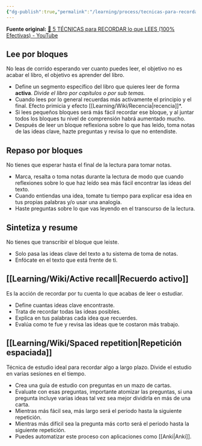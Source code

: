 ```yaml
---
{"dg-publish":true,"permalink":"/learning/process/tecnicas-para-recordar-lo-que-lees/","created":"2024-02-27T22:10","updated":"2024-02-27T22:50"}
---
```


**Fuente original:** [💪 5 TÉCNICAS para RECORDAR lo que LEES (100% Efectivas) - YouTube](https://www.youtube.com/watch?v=Kt51Z4M39BQ)
## Lee por bloques
No leas de corrido esperando ver cuanto puedes leer, el objetivo no es acabar el libro, el objetivo es aprender del libro.
- Define un segmento específico del libro que quieres leer de forma **activa**. *Divide el libro por capítulos o por sub temas.*
- Cuando lees por lo general recuerdas más activamente el principio y el final. Efecto primicia y efecto [[Learning/Wiki/Recencia\|recencia]]*.
- Si lees pequeños bloques será más fácil recordar ese bloque, y al juntar todos los bloques tu nivel de comprensión habrá aumentado mucho.
- Después de leer un bloque reflexiona sobre lo que has leído, toma notas de las ideas clave, hazte preguntas y revisa lo que no entendiste.

## Repaso por bloques
No tienes que esperar hasta el final de la lectura para tomar notas.
- Marca, resalta o toma notas durante la lectura de modo que cuando reflexiones sobre lo que haz leído sea más fácil encontrar las ideas del texto.
- Cuando entiendas una idea, tomate tu tiempo para explicar esa idea en tus propias palabras y/o usar una analogía.
- Haste preguntas sobre lo que vas leyendo en el transcurso de la lectura.

## Sintetiza y resume
No tienes que transcribir el bloque que leiste.
- Solo pasa las ideas clave del texto a tu sistema de toma de notas.
- Enfócate en el texto que está frente de ti.

## [[Learning/Wiki/Active recall\|Recuerdo activo]]
Es la acción de recordar por tu cuenta lo que acabas de leer o estudiar.
- Define cuantas ideas clave encontraste.
- Trata de recordar todas las ideas posibles.
- Explica en tus palabras cada idea que recuerdes.
- Evalúa como te fue y revisa las ideas que te costaron más trabajo.

## [[Learning/Wiki/Spaced repetition\|Repetición espaciada]]
Técnica de estudio ideal para recordar algo a largo plazo. Divide el estudio en varias sesiones en el tiempo.
- Crea una guía de estudio con preguntas en un mazo de cartas.
- Evaluate con esas preguntas, importante atomizar las preguntas, si una pregunta incluye varias ideas tal vez sea mejor dividirla en más de una carta.
- Mientras más fácil sea, más largo será el periodo hasta la siguiente repetición.
- Mientras más difícil sea la pregunta más corto será el periodo hasta la siguiente repetición.
- Puedes automatizar este proceso con aplicaciones como [[Anki\|Anki]].